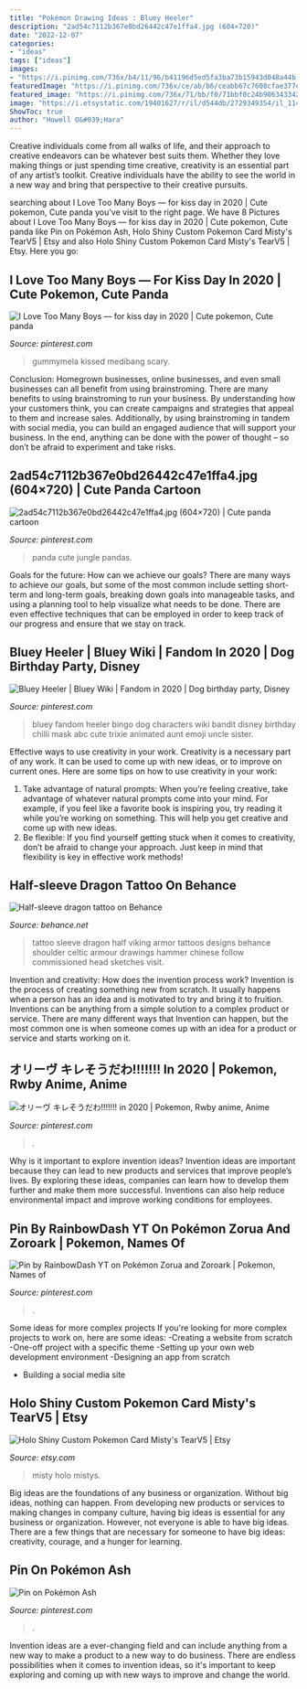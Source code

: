 ```yaml
---
title: "Pokémon Drawing Ideas : Bluey Heeler"
description: "2ad54c7112b367e0bd26442c47e1ffa4.jpg (604×720)"
date: "2022-12-07"
categories:
- "ideas"
tags: ["ideas"]
images:
- "https://i.pinimg.com/736x/b4/11/96/b41196d5ed5fa3ba73b15943d048a44b.jpg"
featuredImage: "https://i.pinimg.com/736x/ce/ab/b6/ceabb67c7608cfae377edad4bdfb9cd8.jpg"
featured_image: "https://i.pinimg.com/736x/71/bb/f0/71bbf0c24b9063433424401beec8953e.jpg"
image: "https://i.etsystatic.com/19401627/r/il/d544db/2729349354/il_1140xN.2729349354_mmoz.jpg"
ShowToc: true
author: "Howell O&#039;Hara"
---
```



Creative individuals come from all walks of life, and their approach to creative endeavors can be whatever best suits them. Whether they love making things or just spending time creative, creativity is an essential part of any artist’s toolkit. Creative individuals have the ability to see the world in a new way and bring that perspective to their creative pursuits.

	

		
searching about I Love Too Many Boys — for kiss day in 2020 | Cute pokemon, Cute panda you've visit to the right page. We have 8 Pictures about I Love Too Many Boys — for kiss day in 2020 | Cute pokemon, Cute panda like Pin on Pokémon Ash, Holo Shiny Custom Pokemon Card Misty&#039;s TearV5 | Etsy and also Holo Shiny Custom Pokemon Card Misty&#039;s TearV5 | Etsy. Here you go:
		
    
## I Love Too Many Boys — For Kiss Day In 2020 | Cute Pokemon, Cute Panda

<img loading=lazy src="https://i.pinimg.com/736x/71/bb/f0/71bbf0c24b9063433424401beec8953e.jpg" onerror="this.onerror=null;this.src='https://tse4.mm.bing.net/th?id=OIP.AytdoJx2eyTrjXUuW1RWPgHaKt&amp;pid=15.1';" alt="I Love Too Many Boys — for kiss day in 2020 | Cute pokemon, Cute panda">

_Source: pinterest.com_

>gummymela kissed medibang scary. 

	

Conclusion: Homegrown businesses, online businesses, and even small businesses can all benefit from using brainstroming.
There are many benefits to using brainstroming to run your business. By understanding how your customers think, you can create campaigns and strategies that appeal to them and increase sales. Additionally, by using brainstroming in tandem with social media, you can build an engaged audience that will support your business. In the end, anything can be done with the power of thought – so don’t be afraid to experiment and take risks.

    
## 2ad54c7112b367e0bd26442c47e1ffa4.jpg (604×720) | Cute Panda Cartoon

<img loading=lazy src="https://i.pinimg.com/736x/78/db/09/78db0966de88a25d8d22f64667906d68--pandas-jungle.jpg" onerror="this.onerror=null;this.src='https://tse4.mm.bing.net/th?id=OIP.ju93JyzioOEyDJ-T9yayuAHaI1&amp;pid=15.1';" alt="2ad54c7112b367e0bd26442c47e1ffa4.jpg (604×720) | Cute panda cartoon">

_Source: pinterest.com_

>panda cute jungle pandas. 

	

Goals for the future: How can we achieve our goals?
There are many ways to achieve our goals, but some of the most common include setting short-term and long-term goals, breaking down goals into manageable tasks, and using a planning tool to help visualize what needs to be done. There are even effective techniques that can be employed in order to keep track of our progress and ensure that we stay on track.

    
## Bluey Heeler | Bluey Wiki | Fandom In 2020 | Dog Birthday Party, Disney

<img loading=lazy src="https://i.pinimg.com/736x/b4/11/96/b41196d5ed5fa3ba73b15943d048a44b.jpg" onerror="this.onerror=null;this.src='https://tse2.mm.bing.net/th?id=OIP.arXlLFS9japLgzW8WkedUAHaK3&amp;pid=15.1';" alt="Bluey Heeler | Bluey Wiki | Fandom in 2020 | Dog birthday party, Disney">

_Source: pinterest.com_

>bluey fandom heeler bingo dog characters wiki bandit disney birthday chilli mask abc cute trixie animated aunt emoji uncle sister. 

	

Effective ways to use creativity in your work.
Creativity is a necessary part of any work. It can be used to come up with new ideas, or to improve on current ones. Here are some tips on how to use creativity in your work: 
1. Take advantage of natural prompts: When you’re feeling creative, take advantage of whatever natural prompts come into your mind. For example, if you feel like a favorite book is inspiring you, try reading it while you’re working on something. This will help you get creative and come up with new ideas. 
2. Be flexible: If you find yourself getting stuck when it comes to creativity, don’t be afraid to change your approach. Just keep in mind that flexibility is key in effective work methods! 

    
## Half-sleeve Dragon Tattoo On Behance

<img loading=lazy src="https://m1.behance.net/rendition/modules/96926943/disp/f301556d46091c4e41b8bf73825914df.jpg" onerror="this.onerror=null;this.src='https://tse1.mm.bing.net/th?id=OIP.JDmhFNWTAVTc7j1G4xTSHgHaKe&amp;pid=15.1';" alt="Half-sleeve dragon tattoo on Behance">

_Source: behance.net_

>tattoo sleeve dragon half viking armor tattoos designs behance shoulder celtic armour drawings hammer chinese follow commissioned head sketches visit. 

	

Invention and creativity: How does the invention process work?
Invention is the process of creating something new from scratch. It usually happens when a person has an idea and is motivated to try and bring it to fruition. Inventions can be anything from a simple solution to a complex product or service. There are many different ways that Invention can happen, but the most common one is when someone comes up with an idea for a product or service and starts working on it.

    
## オリーヴ キレそうだわ!!!!!!! In 2020 | Pokemon, Rwby Anime, Anime

<img loading=lazy src="https://i.pinimg.com/736x/ff/4c/99/ff4c990a2c516b1e1e99ae55784ed620.jpg" onerror="this.onerror=null;this.src='https://tse1.mm.bing.net/th?id=OIP.SwFpVrW7Zu_CFTasStoS3QHaO8&amp;pid=15.1';" alt="オリーヴ キレそうだわ!!!!!!! in 2020 | Pokemon, Rwby anime, Anime">

_Source: pinterest.com_

>. 

	

Why is it important to explore invention ideas?
Invention ideas are important because they can lead to new products and services that improve people’s lives. By exploring these ideas, companies can learn how to develop them further and make them more successful. Inventions can also help reduce environmental impact and improve working conditions for employees.

    
## Pin By RainbowDash YT On Pokémon Zorua And Zoroark | Pokemon, Names Of

<img loading=lazy src="https://i.pinimg.com/736x/bd/e9/71/bde971d711af113b4bb96a44db8dbe08.jpg" onerror="this.onerror=null;this.src='https://tse1.mm.bing.net/th?id=OIP.lQipfsXyd9IImZELdwK1yQHaJ3&amp;pid=15.1';" alt="Pin by RainbowDash YT on Pokémon Zorua and Zoroark | Pokemon, Names of">

_Source: pinterest.com_

>. 

	

Some ideas for more complex projects
If you're looking for more complex projects to work on, here are some ideas: 
-Creating a website from scratch 
-One-off project with a specific theme 
-Setting up your own web development environment 
-Designing an app from scratch 
- Building a social media site

    
## Holo Shiny Custom Pokemon Card Misty&#039;s TearV5 | Etsy

<img loading=lazy src="https://i.etsystatic.com/19401627/r/il/d544db/2729349354/il_1140xN.2729349354_mmoz.jpg" onerror="this.onerror=null;this.src='https://tse4.mm.bing.net/th?id=OIP.IjcfpjAGJviPBqFV7UV5CQHaJ4&amp;pid=15.1';" alt="Holo Shiny Custom Pokemon Card Misty&#039;s TearV5 | Etsy">

_Source: etsy.com_

>misty holo mistys. 

	

Big ideas are the foundations of any business or organization. Without big ideas, nothing can happen. From developing new products or services to making changes in company culture, having big ideas is essential for any business or organization. However, not everyone is able to have big ideas. There are a few things that are necessary for someone to have big ideas: creativity, courage, and a hunger for learning.

    
## Pin On Pokémon Ash

<img loading=lazy src="https://i.pinimg.com/736x/ce/ab/b6/ceabb67c7608cfae377edad4bdfb9cd8.jpg" onerror="this.onerror=null;this.src='https://tse4.mm.bing.net/th?id=OIP.pF4wZI0BJQQAVjV5sY4L3AHaKf&amp;pid=15.1';" alt="Pin on Pokémon Ash">

_Source: pinterest.com_

>. 

	

Invention ideas are a ever-changing field and can include anything from a new way to make a product to a new way to do business. There are endless possibilities when it comes to invention ideas, so it's important to keep exploring and coming up with new ways to improve and change the world.

